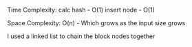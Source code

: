 Time Complexity:
calc hash - O(1)
insert node - O(1)

Space Complexity:
O(n) - Which grows as the input size grows

I used a linked list to chain the block nodes together